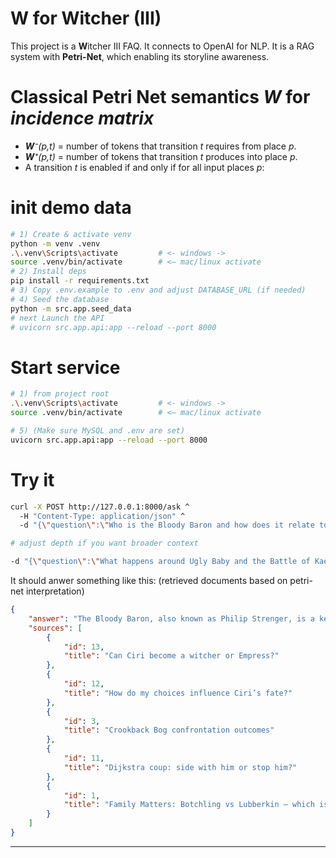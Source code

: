 # W for **W**itcher (III)
This project is a **W**itcher III FAQ. It connects to OpenAI for NLP.
It is a RAG system with **Petri-Net**, which enabling its storyline awareness.
# Classical Petri Net semantics *W* for *incidence matrix*
* ***W**⁻(p,t)* = number of tokens that transition $t$ requires from place *p*.
* ***W**⁺(p,t)* = number of tokens that transition $t$ produces into place *p*.
* A transition *t* is enabled if and only if for all input places *p*:


# init demo data
```bash
# 1) Create & activate venv
python -m venv .venv
.\.venv\Scripts\activate         # <- windows ->
source .venv/bin/activate        # <— mac/linux activate
# 2) Install deps
pip install -r requirements.txt
# 3) Copy .env.example to .env and adjust DATABASE_URL (if needed)
# 4) Seed the database
python -m src.app.seed_data
# next Launch the API
# uvicorn src.app.api:app --reload --port 8000
```


# Start service
```bash
# 1) from project root
.\.venv\Scripts\activate         # <- windows ->
source .venv/bin/activate        # <— mac/linux activate

# 5) (Make sure MySQL and .env are set)
uvicorn src.app.api:app --reload --port 8000
```

# Try it
```bash
curl -X POST http://127.0.0.1:8000/ask ^
  -H "Content-Type: application/json" ^
  -d "{\"question\":\"Who is the Bloody Baron and how does it relate to Ciri?\"}"

# adjust depth if you want broader context

-d "{\"question\":\"What happens around Ugly Baby and the Battle of Kaer Morhen?\",\"depth\":3}"
```
It should anwer something like this: (retrieved documents based on petri-net interpretation)
```JSON
{
    "answer": "The Bloody Baron, also known as Philip Strenger, is a key character in [Family Matters]. He is the lord of Crow's Perch and is deeply troubled by the disappearance of his wife, Anna, and the transformation of their child into a botchling. His storyline intertwines with Ciri's as Geralt's actions regarding the Baron can influence Ciri's fate and the overall narrative. The outcomes of the Baron’s arc, particularly the decisions made at Crookback Bog, can affect the emotional state of Ciri and the world around her, ultimately shaping her confidence and potential paths, such as becoming a witcher or an Empress.",
    "sources": [
        {
            "id": 13,
            "title": "Can Ciri become a witcher or Empress?"
        },
        {
            "id": 12,
            "title": "How do my choices influence Ciri’s fate?"
        },
        {
            "id": 3,
            "title": "Crookback Bog confrontation outcomes"
        },
        {
            "id": 11,
            "title": "Dijkstra coup: side with him or stop him?"
        },
        {
            "id": 1,
            "title": "Family Matters: Botchling vs Lubberkin — which is better?"
        }
    ]
}
```

---
